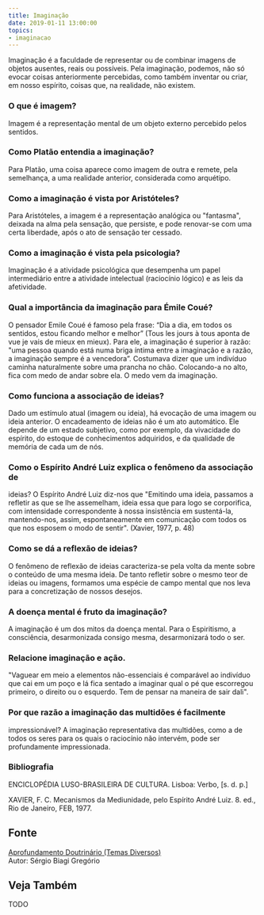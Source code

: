 ```yaml
---
title: Imaginação
date: 2019-01-11 13:00:00
topics: 
- imaginacao 
---
```


Imaginação é a faculdade de representar ou de combinar imagens de
objetos ausentes, reais ou possíveis. Pela imaginação, podemos, não só
evocar coisas anteriormente percebidas, como também inventar ou criar,
em nosso espírito, coisas que, na realidade, não existem.

### O que é imagem?
Imagem é a representação mental de um objeto externo percebido pelos
sentidos.

### Como Platão entendia a imaginação?
Para Platão, uma coisa aparece como imagem de outra e remete, pela
semelhança, a uma realidade anterior, considerada como arquétipo.

### Como a imaginação é vista por Aristóteles?
Para Aristóteles, a imagem é a representação analógica ou "fantasma",
deixada na alma pela sensação, que persiste, e pode renovar-se com uma
certa liberdade, após o ato de sensação ter cessado.

### Como a imaginação é vista pela psicologia?
Imaginação é a atividade psicológica que desempenha um papel
intermediário entre a atividade intelectual (raciocínio lógico) e as
leis da afetividade.

### Qual a importância da imaginação para Émile Coué?
O pensador Emile Coué é famoso pela frase: “Dia a dia, em todos os
sentidos, estou ficando melhor e melhor” (Tous les jours à tous aponta
de vue je vais de mieux en mieux). Para ele, a imaginação é superior à
razão: "uma pessoa quando está numa briga íntima entre a imaginação e a
razão, a imaginação sempre é a vencedora”. Costumava dizer que um
indivíduo caminha naturalmente sobre uma prancha no chão. Colocando-a no
alto, fica com medo de andar sobre ela. O medo vem da imaginação.

### Como funciona a associação de ideias?
Dado um estímulo atual (imagem ou ideia), há evocação de uma imagem ou
ideia anterior. O encadeamento de ideias não é um ato automático. Ele
depende de um estado subjetivo, como por exemplo, da vivacidade do
espírito, do estoque de conhecimentos adquiridos, e da qualidade de
memória de cada um de nós.

### Como o Espírito André Luiz explica o fenômeno da associação de
ideias?
O Espírito André Luiz diz-nos que "Emitindo uma ideia, passamos a
refletir as que se lhe assemelham, ideia essa que para logo se
corporifica, com intensidade correspondente à nossa insistência em
sustentá-la, mantendo-nos, assim, espontaneamente em comunicação com
todos os que nos esposem o modo de sentir". (Xavier, 1977, p. 48)

### Como se dá a reflexão de ideias?
O fenômeno de reflexão de ideias caracteriza-se pela volta da mente
sobre o conteúdo de uma mesma ideia. De tanto refletir sobre o mesmo
teor de ideias ou imagens, formamos uma espécie de campo mental que nos
leva para a concretização de nossos desejos.

### A doença mental é fruto da imaginação?
A imaginação é um dos mitos da doença mental. Para o Espiritismo, a
consciência, desarmonizada consigo mesma, desarmonizará todo o ser.

### Relacione imaginação e ação.

"Vaguear em meio a elementos não-essenciais é comparável ao indivíduo
que cai em um poço e lá fica sentado a imaginar qual o pé que escorregou
primeiro, o direito ou o esquerdo. Tem de pensar na maneira de sair
dali".

### Por que razão a imaginação das multidões é facilmente
impressionável?
A imaginação representativa das multidões, como a de todos os seres para
os quais o raciocínio não intervém, pode ser profundamente
impressionada.


### Bibliografia
ENCICLOPÉDIA LUSO-BRASILEIRA DE CULTURA. Lisboa: Verbo, \[s. d. p.\]

XAVIER, F. C. Mecanismos da Mediunidade, pelo Espírito André Luiz. 8.
ed., Rio de Janeiro, FEB, 1977.

## Fonte
[Aprofundamento Doutrinário (Temas Diversos)](https://sites.google.com/view/aprofundamentodoutrinario/imaginação)  
Autor: Sérgio Biagi Gregório



## Veja Também
TODO


